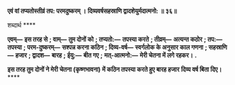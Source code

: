 **एवं वां तप्यतोस्तीव्रं तप: परमदुष्करम् ।** **दिव्यवर्षसहस्राणि द्वादशेयुर्मदात्मनो: ॥ ३६॥** 

शब्दार्थ **** 

**एवम्—** **इस तरह से** **; वाम्—** **तुम दोनों को** **; तप्यतो:—** **तपस्या करते** **; तीव्रम्—** **अत्यन्त कठोर** **; तप:—** **तपस्या** **; परम-दुष्करम्—** **सश्पन्न करना कठिन** **; दिव्य-वर्ष—** **स्वर्गलोक के अनुसार काल गणना** **; सहस्राणि—** **हजार** **; द्वादश—** **बारह** **; ईयु:—** **बीत गए** **;** **मत्-आत्मनो:—** **मेरी चेतना में लगे रहकर।** **.** 

**इस तरह तुम दोनों ने मेरी चेतना (कृष्णभावना) में कठिन तपस्या करते हुए बारह हजार** **दिव्य वर्ष बिता दिए।** **** 